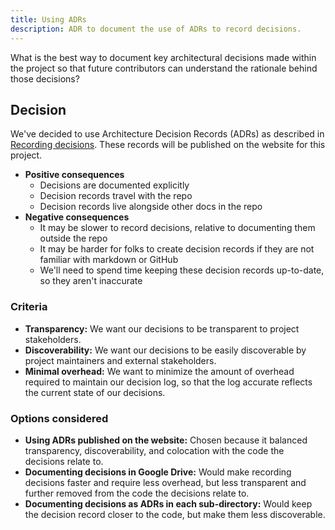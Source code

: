 ```yaml
---
title: Using ADRs
description: ADR to document the use of ADRs to record decisions.
---
```


What is the best way to document key architectural decisions made within the project so that future contributors can understand the rationale behind those decisions?

## Decision

We've decided to use Architecture Decision Records (ADRs) as described in [Recording decisions](/decisions/overview). These records will be published on the website for this project.

- **Positive consequences**
  - Decisions are documented explicitly
  - Decision records travel with the repo
  - Decision records live alongside other docs in the repo
- **Negative consequences**
  - It may be slower to record decisions, relative to documenting them outside the repo
  - It may be harder for folks to create decision records if they are not familiar with markdown or GitHub
  - We'll need to spend time keeping these decision records up-to-date, so they aren't inaccurate

### Criteria

- **Transparency:** We want our decisions to be transparent to project stakeholders.
- **Discoverability:** We want our decisions to be easily discoverable by project maintainers and external stakeholders.
- **Minimal overhead:** We want to minimize the amount of overhead required to maintain our decision log, so that the log accurate reflects the current state of our decisions.

### Options considered

- **Using ADRs published on the website:** Chosen because it balanced transparency, discoverability, and colocation with the code the decisions relate to.
- **Documenting decisions in Google Drive:** Would make recording decisions faster and require less overhead, but less transparent and further removed from the code the decisions relate to.
- **Documenting decisions as ADRs in each sub-directory:** Would keep the decision record closer to the code, but make them less discoverable.
